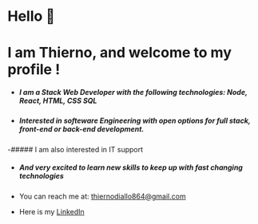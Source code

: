 # Hello 👋
# I am Thierno, and welcome to my profile !
- ##### I am a Stack Web Developer with the following technologies: Node, React, HTML, CSS SQL
- ##### Interested in softeware Engineering with open options for full stack, front-end or back-end development.
-##### I am also interested in IT support
- ##### And very excited to learn new skills to keep up with fast changing technologies 

- You can reach me at: thiernodiallo864@gmail.com 
<!-- Visit my [Portfolio](http://visitdiallo.com/) -->
- Here is my [LinkedIn](http://www.linkedin.com/in/thierno864/) 


<!-- 
- 🔭 I’m currently working on 
- 🌱 I’m currently learning ...
- 👯 I’m looking to collaborate on ...
- 🤔 I’m looking for help with ...
- 💬 Ask me about ...
- 📫 How to reach me: ...
- 😄 Pronouns: ...
- ⚡ Fun fact: ...
- -->

 <!-- comment syntax -->
